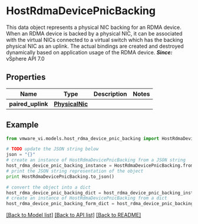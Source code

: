 # HostRdmaDevicePnicBacking

This data object represents a physical NIC backing for an RDMA device.  When an RDMA device is backed by a physical NIC, it can be associated with the virtual NICs connected to a virtual switch which has the backing physical NIC as an uplink. The actual bindings are created and destroyed dynamically based on application usage of the RDMA device.  ***Since:*** vSphere API 7.0 

## Properties
Name | Type | Description | Notes
------------ | ------------- | ------------- | -------------
**paired_uplink** | [**PhysicalNic**](PhysicalNic.md) |  | 

## Example

```python
from vmware_vi.models.host_rdma_device_pnic_backing import HostRdmaDevicePnicBacking

# TODO update the JSON string below
json = "{}"
# create an instance of HostRdmaDevicePnicBacking from a JSON string
host_rdma_device_pnic_backing_instance = HostRdmaDevicePnicBacking.from_json(json)
# print the JSON string representation of the object
print HostRdmaDevicePnicBacking.to_json()

# convert the object into a dict
host_rdma_device_pnic_backing_dict = host_rdma_device_pnic_backing_instance.to_dict()
# create an instance of HostRdmaDevicePnicBacking from a dict
host_rdma_device_pnic_backing_form_dict = host_rdma_device_pnic_backing.from_dict(host_rdma_device_pnic_backing_dict)
```
[[Back to Model list]](../README.md#documentation-for-models) [[Back to API list]](../README.md#documentation-for-api-endpoints) [[Back to README]](../README.md)


